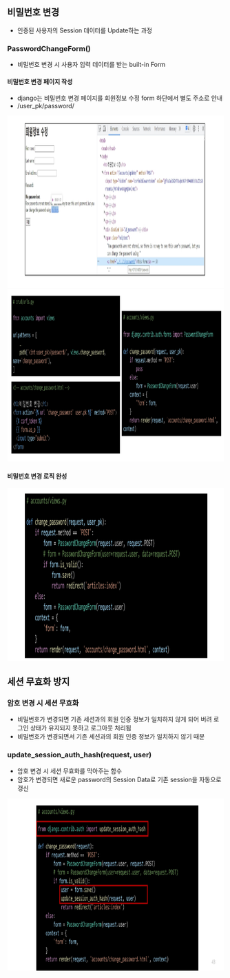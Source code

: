 ## 비밀번호 변경
- 인증된 사용자의  Session 데이터를 Update하는 과정

### PasswordChangeForm()
- 비밀번호 변경 시 사용자 입력 데이터를 받는 built-in Form

#### 비밀번호 변경 페이지 작성
- django는 비밀번호 변경 페이지를 회원정보 수정 form 하단에서 별도 주소로 안내
- /user_pk/password/
<img src="images/image_2.png" width="600" height="400">

<img src="images/image_3.png" width="600" height="400">

#### 비밀번호 변경 로직 완성
<img src="images/image_4.png" width="600" height="400">

## 세션 무효화 방지
### 암호 변경 시 세션 무효화
- 비밀번호가 변경되면 기존 세션과의 회원 인증 정보가 일치하지 않게 되어 버려 로그인 상태가 유지되지 못하고 로그아웃 처리됨
- 비밀번호가 변경되면서 기존 세션과의 회원 인증 정보가 일치하지 않기 때문

### update_session_auth_hash(request, user)
- 암호 변경 시 세션 무효화를 막아주는 함수
- 암호가 변경되면 새로운 password의 Session Data로 기존 session을 자동으로 갱신
<img src="images/image_5.png" width="600" height="400">

